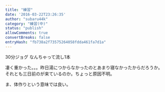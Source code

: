 ```yaml
---
title: "練習"
date: '2016-03-22T23:26:35'
author: "subaru44k"
category: "練習(中)"
status: "publish"
allowComments: true
convertBreaks: false
entryHash: "fb738a2f73575264058fdda461fa7d1a"
---
```

30分ジョグ
なんちゃって流し1本

凄く重かった。。。昨日湯につからなかったのとあまり寝なかったからだろうか。
それとも三日前のが来ているのか。ちょっと原因不明。

ま、体作りという意味では良い。

